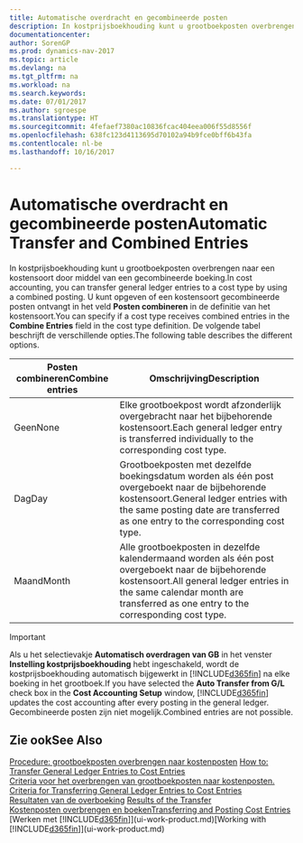 ```yaml
---
title: Automatische overdracht en gecombineerde posten
description: In kostprijsboekhouding kunt u grootboekposten overbrengen naar een kostensoort door middel van een gecombineerde boeking. U kunt opgeven of een kostensoort gecombineerde posten ontvangt in het veld **Posten combineren** in de definitie van het kostensoort. De volgende tabel beschrijft de verschillende opties.
documentationcenter: 
author: SorenGP
ms.prod: dynamics-nav-2017
ms.topic: article
ms.devlang: na
ms.tgt_pltfrm: na
ms.workload: na
ms.search.keywords: 
ms.date: 07/01/2017
ms.author: sgroespe
ms.translationtype: HT
ms.sourcegitcommit: 4fefaef7380ac10836fcac404eea006f55d8556f
ms.openlocfilehash: 638fc123d4113695d70102a94b9fce0bff6b43fa
ms.contentlocale: nl-be
ms.lasthandoff: 10/16/2017

---
```

# <a name="automatic-transfer-and-combined-entries"></a><span data-ttu-id="1fac8-105">Automatische overdracht en gecombineerde posten</span><span class="sxs-lookup"><span data-stu-id="1fac8-105">Automatic Transfer and Combined Entries</span></span>
<span data-ttu-id="1fac8-106">In kostprijsboekhouding kunt u grootboekposten overbrengen naar een kostensoort door middel van een gecombineerde boeking.</span><span class="sxs-lookup"><span data-stu-id="1fac8-106">In cost accounting, you can transfer general ledger entries to a cost type by using a combined posting.</span></span> <span data-ttu-id="1fac8-107">U kunt opgeven of een kostensoort gecombineerde posten ontvangt in het veld **Posten combineren** in de definitie van het kostensoort.</span><span class="sxs-lookup"><span data-stu-id="1fac8-107">You can specify if a cost type receives combined entries in the **Combine Entries** field in the cost type definition.</span></span> <span data-ttu-id="1fac8-108">De volgende tabel beschrijft de verschillende opties.</span><span class="sxs-lookup"><span data-stu-id="1fac8-108">The following table describes the different options.</span></span>  

|<span data-ttu-id="1fac8-109">Posten combineren</span><span class="sxs-lookup"><span data-stu-id="1fac8-109">Combine entries</span></span>|<span data-ttu-id="1fac8-110">Omschrijving</span><span class="sxs-lookup"><span data-stu-id="1fac8-110">Description</span></span>|  
|---------------------|-----------------|  
|<span data-ttu-id="1fac8-111">Geen</span><span class="sxs-lookup"><span data-stu-id="1fac8-111">None</span></span>|<span data-ttu-id="1fac8-112">Elke grootboekpost wordt afzonderlijk overgebracht naar het bijbehorende kostensoort.</span><span class="sxs-lookup"><span data-stu-id="1fac8-112">Each general ledger entry is transferred individually to the corresponding cost type.</span></span>|  
|<span data-ttu-id="1fac8-113">Dag</span><span class="sxs-lookup"><span data-stu-id="1fac8-113">Day</span></span>|<span data-ttu-id="1fac8-114">Grootboekposten met dezelfde boekingsdatum worden als één post overgeboekt naar de bijbehorende kostensoort.</span><span class="sxs-lookup"><span data-stu-id="1fac8-114">General ledger entries with the same posting date are transferred as one entry to the corresponding cost type.</span></span>|  
|<span data-ttu-id="1fac8-115">Maand</span><span class="sxs-lookup"><span data-stu-id="1fac8-115">Month</span></span>|<span data-ttu-id="1fac8-116">Alle grootboekposten in dezelfde kalendermaand worden als één post overgeboekt naar de bijbehorende kostensoort.</span><span class="sxs-lookup"><span data-stu-id="1fac8-116">All general ledger entries in the same calendar month are transferred as one entry to the corresponding cost type.</span></span>|  

> [!IMPORTANT]  
>  <span data-ttu-id="1fac8-117">Als u het selectievakje **Automatisch overdragen van GB** in het venster **Instelling kostprijsboekhouding** hebt ingeschakeld, wordt de kostprijsboekhouding automatisch bijgewerkt in [!INCLUDE[d365fin](includes/d365fin_md.md)] na elke boeking in het grootboek.</span><span class="sxs-lookup"><span data-stu-id="1fac8-117">If you have selected the **Auto Transfer from G/L** check box in the **Cost Accounting Setup** window, [!INCLUDE[d365fin](includes/d365fin_md.md)] updates the cost accounting after every posting in the general ledger.</span></span> <span data-ttu-id="1fac8-118">Gecombineerde posten zijn niet mogelijk.</span><span class="sxs-lookup"><span data-stu-id="1fac8-118">Combined entries are not possible.</span></span>  

## <a name="see-also"></a><span data-ttu-id="1fac8-119">Zie ook</span><span class="sxs-lookup"><span data-stu-id="1fac8-119">See Also</span></span>  
 <span data-ttu-id="1fac8-120">[Procedure: grootboekposten overbrengen naar kostenposten](finance-how-to-transfer-general-ledger-entries-to-cost-entries.md) </span><span class="sxs-lookup"><span data-stu-id="1fac8-120">[How to: Transfer General Ledger Entries to Cost Entries](finance-how-to-transfer-general-ledger-entries-to-cost-entries.md) </span></span>  
 <span data-ttu-id="1fac8-121">[Criteria voor het overbrengen van grootboekposten naar kostenposten.](finance-criteria-for-transferring-general-ledger-entries-to-cost-entries.md) </span><span class="sxs-lookup"><span data-stu-id="1fac8-121">[Criteria for Transferring General Ledger Entries to Cost Entries](finance-criteria-for-transferring-general-ledger-entries-to-cost-entries.md) </span></span>  
 <span data-ttu-id="1fac8-122">[Resultaten van de overboeking](finance-results-of-the-transfer.md) </span><span class="sxs-lookup"><span data-stu-id="1fac8-122">[Results of the Transfer](finance-results-of-the-transfer.md) </span></span>  
 [<span data-ttu-id="1fac8-123">Kostenposten overbrengen en boeken</span><span class="sxs-lookup"><span data-stu-id="1fac8-123">Transferring and Posting Cost Entries</span></span>](finance-transfer-and-post-cost-entries.md)  
 <span data-ttu-id="1fac8-124">[Werken met [!INCLUDE[d365fin](includes/d365fin_md.md)]](ui-work-product.md)</span><span class="sxs-lookup"><span data-stu-id="1fac8-124">[Working with [!INCLUDE[d365fin](includes/d365fin_md.md)]](ui-work-product.md)</span></span>

